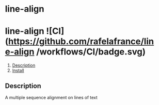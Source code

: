 # line-align

# line-align ![CI](https://github.com/rafelafrance/line-align /workflows/CI/badge.svg)

1. [Description](#Description)
2. [Install](#Install)

## Description

 A multiple sequence alignment on lines of text
